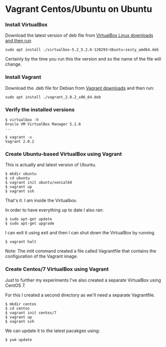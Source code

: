# Vagrant Centos/Ubuntu on Ubuntu

### Install VirtualBox

Download the latest version of deb file from [VirtualBox Linux downloads and then run](https://www.virtualbox.org/wiki/Linux_Downloads)

```
sudo apt install ./virtualbox-5.2_5.2.6-120293~Ubuntu~zesty_amd64.deb
```

Certainly by the time you run this the version and so the name of the file will change.

### Install Vagrant

Download the .deb file for Debian from [Vagrant downloads](https://www.vagrantup.com/downloads.html) and then run:

```
sudo apt install ./vagrant_2.0.2_x86_64.deb
```

### Verify the installed versions

```
$ virtualbox -h
Oracle VM VirtualBox Manager 5.2.6
...
```

```
$ vagrant -v
Vagrant 2.0.2
```

### Create Ubuntu-based VirtualBox using Vagrant

This is actually and latest version of Ubuntu.

```
$ mkdir ubuntu
$ cd ubuntu
$ vagrant init ubuntu/xenial64
$ vagrant up
$ vagrant ssh
```

That's it. I am inside the Virtualbox.

In order to have everything up to date I also ran:

```
$ sudo apt-get update
$ sudo apt-get upgrade
```

I can exit it using exit and then I can shut down the VirtualBox by running

```
$ vagrant halt
```

Note: The intit command created a file called Vagrantfile that contains the configuration of the Vagrant image.

### Create Centos/7 VirtualBox using Vagrant

Just to further my experiments I've also created a separate VirtualBox using CentOS 7.

For this I created a second directory as we'll need a separate Vagrantfile.

```
$ mkdir centos
$ cd centos
$ vagrant init centos/7
$ vagrant up
$ vagrant ssh
```

We can update it to the latest pacakges using:

```
$ yum update
```
